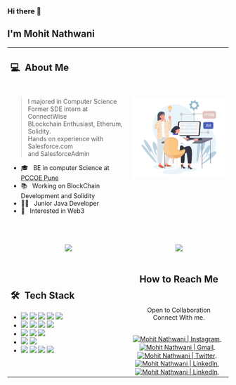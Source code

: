 ### Hi there 👋

## I'm Mohit Nathwani
<!-- ![](https://komarev.com/ghpvc/?username=your-Mohit15985001&color=0069b4) -->
<!---
<p align="center">
  <a href="https://github.com/Mohit15985001">
    <kbd><img height="200em" width="200em" src="images/me.svg" alt="me"/></kbd>
  </a>
</p>
--->
<table width="100%">
  <tr>
    <td width="55%">
      <h2> 💻 &nbsp;About Me </h2>
      <br>
      <blockquote>
        <p> 
          I majored in Computer Science 
          <br>
          Former SDE intern at ConnectWise
          <br>
          BLockchain Enthusiast, Etherum, Solidity.
          <br>
          Hands on experience with Salesforce.com 
          <br>
          and SalesforceAdmin
        </p>
      </blockquote>
       <ul>
        <li>🎓 &nbsp; BE in computer Science at <a href="http://www.pccoepune.com/">PCCOE Pune</a></li>
        <li>📚 &nbsp; Working on BlockChain Development and Solidity</li>
        <li>👩‍💻 &nbsp; Junior Java Developer </li>
        <li>🤔 &nbsp; Interested in Web3</li>
       </ul>
       <br>
    </td>
    <td width="45%">
     <p align="center">
      <a href="https://github.com/Mohit15985001">
       <img src="images/java-python-developer.png"/>
      </a>
     </p>
    </td>
  </tr>
  <tr>
    <td width="55%">
      <p align="center">
        <br>
        <img height="180em" src="https://github-readme-stats-eight-theta.vercel.app/api?username=Mohit15985001&show_icons=true&theme=light&include_all_commits=true&count_private=true"/>
      </p>
    </td>
    <td width="45%">
      <p align="center">
        <br>
        <img height="165em" src="https://github-readme-stats.vercel.app/api/top-langs/?username=Mohit15985001&theme=light&layout=compact"/>
      </p>
    </td>
  </tr>
  <tr>
   <td width="55%">
     <h2> 🛠 &nbsp;Tech Stack</h2>
     <ul>
      <li>
<!--         <img src="https://img.shields.io/badge/-C-05122A?style=flat&logo=C"/> -->
<!--         <img src="https://img.shields.io/badge/-C++-05122A?style=flat&logo=C%2B%2B"/> -->
        <img src="https://img.shields.io/badge/-Java-05122A?style=flat&logo=java"/>
        <img src="https://img.shields.io/badge/-BlockChain-05122A?style=flat"/>
        <img src="https://img.shields.io/badge/-Solidity-05122A?style=flat"/>
        <img src="https://img.shields.io/badge/-Ethereum-05122A?style=flat"/>
        <img src="https://img.shields.io/badge/-SalesForce-05122A?style=flat"/>
<!--         <img src="https://img.shields.io/badge/-R-05122A?style=flat&logo=R&logoColor=276DC3"/> -->
<!--         <img src="https://img.shields.io/badge/-Markdown-05122A?style=flat&logo=markdown"/> -->
<!--         <img src="https://img.shields.io/badge/-LaTEX-05122A?style=flat&logo=latex"/> -->
      </li>
<!--       <li> -->
<!--         <img src="https://img.shields.io/badge/-Spring-05122A?style=flat&logo=spring"/> -->
<!--         <img src="https://img.shields.io/badge/-Django-05122A?style=flat&logo=django"/>
        <img src="https://img.shields.io/badge/-Flask-05122A?style=flat&logo=flask"/> -->
<!--       </li> -->
<!--       <li> -->
<!--         <img src="https://img.shields.io/badge/-Matlab-05122A?style=flat&logo=matlab"/> -->
<!--         <img src="https://img.shields.io/badge/-Octave-05122A?style=flat&logo=octave"/>   -->
<!--       </li> -->
      <li>
        <img src="https://img.shields.io/badge/-HTML-05122A?style=flat&logo=HTML5"/>
        <img src="https://img.shields.io/badge/-CSS-05122A?style=flat&logo=CSS3"/>
        <img src="https://img.shields.io/badge/-JavaScript-05122A?style=flat&logo=javascript"/>
        <img src="https://img.shields.io/badge/-Bootstrap-05122A?style=flat&logo=bootstrap"/>
<!--         <img src="https://img.shields.io/badge/-JQuery-05122A?style=flat&logo=jquery"/> -->
      </li>
      <li>
<!--         <img src="https://img.shields.io/badge/-Linux-05122A?style=flat&logo=linux"/> -->
        <img src="https://img.shields.io/badge/-Git-05122A?style=flat&logo=git"/>
        <img src="https://img.shields.io/badge/-Github-05122A?style=flat&logo=github"/>
        <img src="https://img.shields.io/badge/-Gitlab-05122A?style=flat&logo=gitlab"/>
      </li>
      <li>
        <img src="https://img.shields.io/badge/-MySql-05122A?style=flat&logo=mysql"/>
        <img src="https://img.shields.io/badge/-SQLite-05122A?style=flat&logo=sqlite"/>
      </li>
      <li>
        <img src="https://img.shields.io/badge/-IntelliJ-05122A?style=flat&logo=intellijidea"/>
<!--         <img src="https://img.shields.io/badge/-PyCharm-05122A?style=flat&logo=pycharm"/> -->
        <img src="https://img.shields.io/badge/-VS%20Code-05122A?style=flat&logo=visual-studio-code&logoColor=007ACC"/>
        <img src="https://img.shields.io/badge/-Jupyter-05122A?style=flat&logo=jupyter"/>
        <img src="https://img.shields.io/badge/-Google Colab-05122A?style=flat&logo=googlecolab"/>
      </li>
     </ul>
   </td>
   <td width="45%">
    <div align="center">
      <h2><b>How to Reach Me</b></h2>
      <br>
      <p>Open to Collaboration 
        <br>Connect With me.
      </p>
      <br>
      <a href="https://www.instagram.com/taabannn/" target="_blank">
<!--       <img align="center" alt="Mohit Nathwani | Instagram" width="30em" src="https://img.icons8.com/ios-glyphs/50/000000/instagram-new.png" /> -->
<!--         <img src="https://img.icons8.com/ios/50/22C3E6/instagram-new--v1.png"/> -->
        <img align="center" alt="Mohit Nathwani | Instagram" width="30em" src="https://img.icons8.com/ios/50/22C3E6/instagram-new--v1.png"/>
      </a> &nbsp;&nbsp;
      <a href="mailto:nathwanimohit15@gmail.com" >
      <img align="center" alt="Mohit Nathwani | Gmail" width="30em" src="https://img.icons8.com/ios-filled/50/22C3E6/gmail.png" />
      </a> &nbsp;&nbsp;
      <a href="https://join.skype.com/invite/oJPb3eoBcLa3" >
      <img align="center" alt="Mohit Nathwani | Twitter" width="30em" src="https://img.icons8.com/ios-filled/50/22C3E6/twitter.png" />
      </a> &nbsp;&nbsp;
      <a href="https://www.linkedin.com/in/TabanSoleymani/" >
      <img align="center" alt="Mohit Nathwani | LinkedIn" width="30em" src="https://img.icons8.com/ios-glyphs/50/000000/linkedin.png" />
      </a> &nbsp;&nbsp;
      <a href="https://www.pinterest.com/tabansly78/" >
      <img align="center" alt="Mohit Nathwani | LinkedIn" width="30em" src="https://img.icons8.com/ios-glyphs/50/000000/pinterest.png" />
      </a> &nbsp;&nbsp;
      <br>
    </div>
   </td>
  </tr>
</table>

<!---
Taabannn/Taabannn is a ✨ special ✨ repository because its `README.md` (this file) appears on your GitHub profile.
You can click the Preview link to take a look at your changes.
--->

